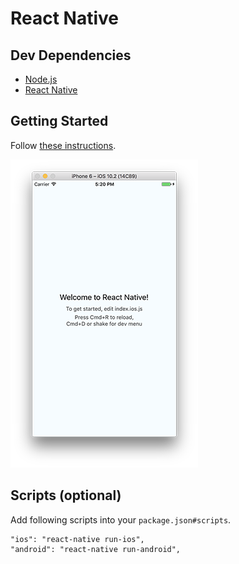 # React Native

## Dev Dependencies

- [Node.js](https://nodejs.org/en/)
- [React Native](https://facebook.github.io/react-native/)

## Getting Started

Follow [these instructions](https://facebook.github.io/react-native/docs/getting-started.html).

![GettingStartediOSSuccess](images/GettingStartediOSSuccess.png)

## Scripts (optional)

Add following scripts into your `package.json#scripts`.

```shell
"ios": "react-native run-ios",
"android": "react-native run-android",
```